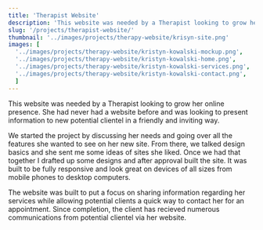 ```yaml
---
title: 'Therapist Website'
description: 'This website was needed by a Therapist looking to grow her online presence. She had never had a website before and was looking to present information to new potential clientel in a friendly and inviting way.'
slug: '/projects/therapist-website/'
thumbnail: '../images/projects/therapy-website/krisyn-site.png'
images: [
  '../images/projects/therapy-website/kristyn-kowalski-mockup.png',
  '../images/projects/therapy-website/kristyn-kowalski-home.png',
  '../images/projects/therapy-website/kristyn-kowalski-services.png',
  '../images/projects/therapy-website/kristyn-kowalski-contact.png',
  ]
---
```


This website was needed by a Therapist looking to grow her online presence. She had never had a website before and was looking to present information to new potential clientel in a friendly and inviting way.

We started the project by discussing her needs and going over all the features she wanted to see on her new site. From there, we talked design basics and she sent me some ideas of sites she liked. Once we had that together I drafted up some designs and after approval built the site. It was built to be fully responsive and look great on devices of all sizes from mobile phones to desktop computers.

The website was built to put a focus on sharing information regarding her services while allowing potential clients a quick way to contact her for an appointment. Since completion, the client has recieved numerous communications from potential clientel via her website.
